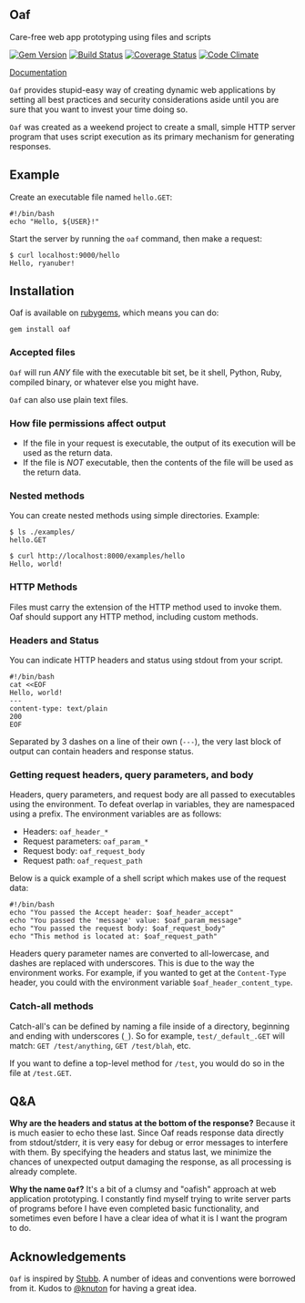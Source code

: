 Oaf
---

Care-free web app prototyping using files and scripts

[![Gem Version](https://badge.fury.io/rb/oaf.png)](http://badge.fury.io/rb/oaf)
[![Build Status](https://travis-ci.org/ryanuber/oaf.png)](https://travis-ci.org/ryanuber/oaf)
[![Coverage Status](https://coveralls.io/repos/ryanuber/oaf/badge.png)](https://coveralls.io/r/ryanuber/oaf)
[![Code Climate](https://codeclimate.com/github/ryanuber/oaf.png)](https://codeclimate.com/github/ryanuber/oaf)

[Documentation](http://rubydoc.info/gems/oaf/frames)

`Oaf` provides stupid-easy way of creating dynamic web applications by setting
all best practices and security considerations aside until you are sure that you
want to invest your time doing so.

`Oaf` was created as a weekend project to create a small, simple HTTP server
program that uses script execution as its primary mechanism for generating
responses.

Example
-------

Create an executable file named `hello.GET`:

```
#!/bin/bash
echo "Hello, ${USER}!"
```

Start the server by running the `oaf` command, then make a request:

```
$ curl localhost:9000/hello
Hello, ryanuber!
```

Installation
------------

Oaf is available on [rubygems](http://rubygems.org/gems/oaf), which means you
can do:

```
gem install oaf
```

### Accepted files

`Oaf` will run *ANY* file with the executable bit set, be it shell, Python, Ruby,
compiled binary, or whatever else you might have.

`Oaf` can also use plain text files.

### How file permissions affect output

* If the file in your request is executable, the output of its execution will
  be used as the return data.
* If the file is *NOT* executable, then the contents of the file will be used
  as the return data.

### Nested methods

You can create nested methods using simple directories. Example:

```
$ ls ./examples/
hello.GET

$ curl http://localhost:8000/examples/hello
Hello, world!
```

### HTTP Methods
Files must carry the extension of the HTTP method used to invoke them.
Oaf should support any HTTP method, including custom methods.

### Headers and Status
You can indicate HTTP headers and status using stdout from your script.

```
#!/bin/bash
cat <<EOF
Hello, world!
---
content-type: text/plain
200
EOF
```

Separated by 3 dashes on a line of their own (`---`), the very last block
of output can contain headers and response status.

### Getting request headers, query parameters, and body

Headers, query parameters, and request body are all passed to executables using
the environment. To defeat overlap in variables, they are namespaced using a
prefix. The environment variables are as follows:

* Headers: `oaf_header_*`
* Request parameters: `oaf_param_*`
* Request body: `oaf_request_body`
* Request path: `oaf_request_path`

Below is a quick example of a shell script which makes use of the request data:

```
#!/bin/bash
echo "You passed the Accept header: $oaf_header_accept"
echo "You passed the 'message' value: $oaf_param_message"
echo "You passed the request body: $oaf_request_body"
echo "This method is located at: $oaf_request_path"
```

Headers query parameter names are converted to all-lowercase, and dashes are
replaced with underscores. This is due to the way the environment works. For
example, if you wanted to get at the `Content-Type` header, you could with the
environment variable `$oaf_header_content_type`.

### Catch-all methods

Catch-all's can be defined by naming a file inside of a directory, beginning and
ending with underscores (`_`). So for example, `test/_default_.GET` will match:
`GET /test/anything`, `GET /test/blah`, etc.

If you want to define a top-level method for `/test`, you would do so in the
file at `/test.GET`.

Q&A
---

**Why are the headers and status at the bottom of the response?**
Because it is much easier to echo these last. Since Oaf reads response
data directly from stdout/stderr, it is very easy for debug or error messages
to interfere with them. By specifying the headers and status last, we minimize
the chances of unexpected output damaging the response, as all processing is
already complete.

**Why the name `Oaf`?**
It's a bit of a clumsy and "oafish" approach at web application prototyping. I
constantly find myself trying to write server parts of programs before I have
even completed basic functionality, and sometimes even before I have a clear
idea of what it is I want the program to do.

Acknowledgements
----------------

`Oaf` is inspired by [Stubb](https://github.com/knuton/stubb). A number of ideas
and conventions were borrowed from it. Kudos to
[@knuton](https://github.com/knuton) for having a great idea.
